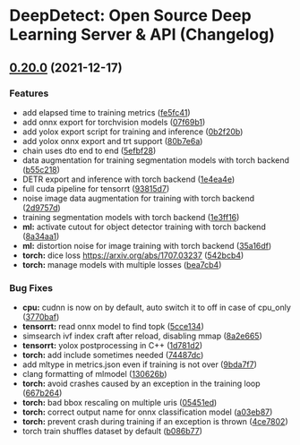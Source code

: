 # DeepDetect: Open Source Deep Learning Server & API (Changelog)

## [0.20.0](https://github.com/jolibrain/deepdetect/compare/v0.19.0...v0.20.0) (2021-12-17)


### Features

* add elapsed time to training metrics ([fe5fc41](https://github.com/jolibrain/deepdetect/commit/fe5fc41e7090d5756f99488ceb02708a58d95b7d))
* add onnx export for torchvision models ([07f69b1](https://github.com/jolibrain/deepdetect/commit/07f69b1f01af46088a00019d480b653b4b0350aa))
* add yolox export script for training and inference ([0b2f20b](https://github.com/jolibrain/deepdetect/commit/0b2f20be8211a95b1fea3a600f0d5ba17b8d339f))
* add yolox onnx export and trt support ([80b7e6a](https://github.com/jolibrain/deepdetect/commit/80b7e6a658a05046d840b0f2d0591ee865d75168))
* chain uses dto end to end ([5efbf28](https://github.com/jolibrain/deepdetect/commit/5efbf283f8056fef09512db7a11277b0f15ecd2d))
* data augmentation for training segmentation models with torch backend ([b55c218](https://github.com/jolibrain/deepdetect/commit/b55c218f3a31e7877039cd027f010dfcace56bd7))
* DETR export and inference with torch backend ([1e4ea4e](https://github.com/jolibrain/deepdetect/commit/1e4ea4e8e21759682c0355974f8da4bedfd890bd))
* full cuda pipeline for tensorrt ([93815d7](https://github.com/jolibrain/deepdetect/commit/93815d7c607560890435b6bbe2f32be8306c8380))
* noise image data augmentation for training with torch backend ([2d9757d](https://github.com/jolibrain/deepdetect/commit/2d9757d40463194db403ff6d675e3570603edecb))
* training segmentation models with torch backend ([1e3ff16](https://github.com/jolibrain/deepdetect/commit/1e3ff160b2b0796ea8dc1bd7252689c4bf7482ff))
* **ml:** activate cutout for object detector training with torch backend ([8a34aa1](https://github.com/jolibrain/deepdetect/commit/8a34aa17213ffeeea003c5223b8f4e85647fbbda))
* **ml:** distortion noise for image training with torch backend ([35a16df](https://github.com/jolibrain/deepdetect/commit/35a16dfabc4ae1148b854d81324812460d90f98a))
* **torch:** dice loss https://arxiv.org/abs/1707.03237 ([542bcb4](https://github.com/jolibrain/deepdetect/commit/542bcb49870c82d2bccfd1bf68ac2eaa76e30846))
* **torch:** manage models with multiple losses ([bea7cb4](https://github.com/jolibrain/deepdetect/commit/bea7cb46c0bfda50526b7af262b7e0ccf3d0b181))


### Bug Fixes

* **cpu:** cudnn is now on by default, auto switch it to off in case of cpu_only ([3770baf](https://github.com/jolibrain/deepdetect/commit/3770baf63c06746aaee3aa681333492a61ecde8b))
* **tensorrt:** read onnx model to find topk ([5cce134](https://github.com/jolibrain/deepdetect/commit/5cce1348b865d90a920559b8246a7129bb9e1c09))
* simsearch ivf index craft after reload, disabling mmap ([8a2e665](https://github.com/jolibrain/deepdetect/commit/8a2e665569887f040bbec624e8aa0266802c9c32))
* **tensorrt:** yolox postprocessing in C++ ([1d781d2](https://github.com/jolibrain/deepdetect/commit/1d781d25b4ad3246be46e6df52685a2197c4977c))
* **torch:** add include sometimes needed ([74487dc](https://github.com/jolibrain/deepdetect/commit/74487dc0069df0ef43dc06fbdd825b3c123c66e2))
* add mltype in metrics.json even if training is not over ([9bda7f7](https://github.com/jolibrain/deepdetect/commit/9bda7f70382279724c2d00967150e4a01f5b85fa))
* clang formatting of mlmodel ([130626b](https://github.com/jolibrain/deepdetect/commit/130626b0040f414cc70f41741d08d0005db854fa))
* **torch:** avoid crashes caused by an exception in the training loop ([667b264](https://github.com/jolibrain/deepdetect/commit/667b26416c8a2011b327108a8744a35d25d2c60b))
* **torch:** bad bbox rescaling on multiple uris ([05451ed](https://github.com/jolibrain/deepdetect/commit/05451ed1aa3827c6a51aec6e592d18be29b222ac))
* **torch:** correct output name for onnx classification model ([a03eb87](https://github.com/jolibrain/deepdetect/commit/a03eb87fcd60267deac403e33850fd38c6a7760e))
* **torch:** prevent crash during training if an exception is thrown ([4ce7802](https://github.com/jolibrain/deepdetect/commit/4ce78020982f29b62c4d04f189711abe3b3d8c65))
* torch train shuffles dataset by default ([b086b77](https://github.com/jolibrain/deepdetect/commit/b086b7717faf4ec18facd95da379ce1d73078338))

